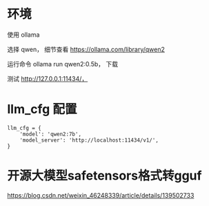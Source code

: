 # 环境

使用 ollama

选择 qwen， 细节查看 https://ollama.com/library/qwen2

运行命令 ollama run qwen2:0.5b， 下载

测试 http://127.0.0.1:11434/，




# llm_cfg 配置

    llm_cfg = {
        'model': 'qwen2:7b', 
        'model_server': 'http://localhost:11434/v1/',
    }

# 开源大模型safetensors格式转gguf

https://blog.csdn.net/weixin_46248339/article/details/139502733